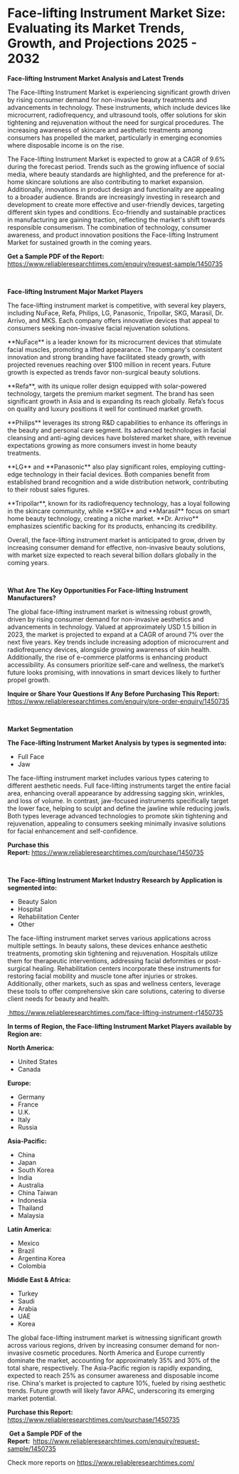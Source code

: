 <p><h1>Face-lifting Instrument Market Size: Evaluating its Market Trends, Growth, and Projections 2025 - 2032</h1></p><p><strong>Face-lifting Instrument Market Analysis and Latest Trends</strong></p>
<p><p>The Face-lifting Instrument Market is experiencing significant growth driven by rising consumer demand for non-invasive beauty treatments and advancements in technology. These instruments, which include devices like microcurrent, radiofrequency, and ultrasound tools, offer solutions for skin tightening and rejuvenation without the need for surgical procedures. The increasing awareness of skincare and aesthetic treatments among consumers has propelled the market, particularly in emerging economies where disposable income is on the rise.</p><p>The Face-lifting Instrument Market is expected to grow at a CAGR of 9.6% during the forecast period. Trends such as the growing influence of social media, where beauty standards are highlighted, and the preference for at-home skincare solutions are also contributing to market expansion. Additionally, innovations in product design and functionality are appealing to a broader audience. Brands are increasingly investing in research and development to create more effective and user-friendly devices, targeting different skin types and conditions. Eco-friendly and sustainable practices in manufacturing are gaining traction, reflecting the market's shift towards responsible consumerism. The combination of technology, consumer awareness, and product innovation positions the Face-lifting Instrument Market for sustained growth in the coming years.</p></p>
<p><strong>Get a Sample PDF of the Report:&nbsp;</strong> <a href="https://www.reliableresearchtimes.com/enquiry/request-sample/1450735?utm_campaign=1420&utm_medium=2&utm_source=Github&utm_content=ia&utm_term=05042025&utm_id=face-lifting-instrument">https://www.reliableresearchtimes.com/enquiry/request-sample/1450735</a></p>
<p>&nbsp;</p>
<p><strong>Face-lifting Instrument Major Market Players</strong></p>
<p><p>The face-lifting instrument market is competitive, with several key players, including NuFace, Refa, Philips, LG, Panasonic, Tripollar, SKG, Marasil, Dr. Arrivo, and MKS. Each company offers innovative devices that appeal to consumers seeking non-invasive facial rejuvenation solutions.</p><p>**NuFace** is a leader known for its microcurrent devices that stimulate facial muscles, promoting a lifted appearance. The company's consistent innovation and strong branding have facilitated steady growth, with projected revenues reaching over $100 million in recent years. Future growth is expected as trends favor non-surgical beauty solutions.</p><p>**Refa**, with its unique roller design equipped with solar-powered technology, targets the premium market segment. The brand has seen significant growth in Asia and is expanding its reach globally. Refa’s focus on quality and luxury positions it well for continued market growth.</p><p>**Philips** leverages its strong R&D capabilities to enhance its offerings in the beauty and personal care segment. Its advanced technologies in facial cleansing and anti-aging devices have bolstered market share, with revenue expectations growing as more consumers invest in home beauty treatments.</p><p>**LG** and **Panasonic** also play significant roles, employing cutting-edge technology in their facial devices. Both companies benefit from established brand recognition and a wide distribution network, contributing to their robust sales figures.</p><p>**Tripollar**, known for its radiofrequency technology, has a loyal following in the skincare community, while **SKG** and **Marasil** focus on smart home beauty technology, creating a niche market. **Dr. Arrivo** emphasizes scientific backing for its products, enhancing its credibility.</p><p>Overall, the face-lifting instrument market is anticipated to grow, driven by increasing consumer demand for effective, non-invasive beauty solutions, with market size expected to reach several billion dollars globally in the coming years.</p></p>
<p>&nbsp;</p>
<p><strong>What Are The Key Opportunities For Face-lifting Instrument Manufacturers?</strong></p>
<p><p>The global face-lifting instrument market is witnessing robust growth, driven by rising consumer demand for non-invasive aesthetics and advancements in technology. Valued at approximately USD 1.5 billion in 2023, the market is projected to expand at a CAGR of around 7% over the next five years. Key trends include increasing adoption of microcurrent and radiofrequency devices, alongside growing awareness of skin health. Additionally, the rise of e-commerce platforms is enhancing product accessibility. As consumers prioritize self-care and wellness, the market’s future looks promising, with innovations in smart devices likely to further propel growth.</p></p>
<p><strong>Inquire or Share Your Questions If Any Before Purchasing This Report:</strong> <a href="https://www.reliableresearchtimes.com/enquiry/pre-order-enquiry/1450735?utm_campaign=1420&utm_medium=2&utm_source=Github&utm_content=ia&utm_term=05042025&utm_id=face-lifting-instrument">https://www.reliableresearchtimes.com/enquiry/pre-order-enquiry/1450735</a></p>
<p>&nbsp;</p>
<p><strong>Market Segmentation</strong></p>
<p><strong>The Face-lifting Instrument Market Analysis by types is segmented into:</strong></p>
<p><ul><li>Full Face</li><li>Jaw</li></ul></p>
<p><p>The face-lifting instrument market includes various types catering to different aesthetic needs. Full face-lifting instruments target the entire facial area, enhancing overall appearance by addressing sagging skin, wrinkles, and loss of volume. In contrast, jaw-focused instruments specifically target the lower face, helping to sculpt and define the jawline while reducing jowls. Both types leverage advanced technologies to promote skin tightening and rejuvenation, appealing to consumers seeking minimally invasive solutions for facial enhancement and self-confidence.</p></p>
<p><strong>Purchase this Report:&nbsp;</strong><a href="https://www.reliableresearchtimes.com/purchase/1450735?utm_campaign=1420&utm_medium=2&utm_source=Github&utm_content=ia&utm_term=05042025&utm_id=face-lifting-instrument">https://www.reliableresearchtimes.com/purchase/1450735</a></p>
<p>&nbsp;</p>
<p><strong>The Face-lifting Instrument Market Industry Research by Application is segmented into:</strong></p>
<p><ul><li>Beauty Salon</li><li>Hospital</li><li>Rehabilitation Center</li><li>Other</li></ul></p>
<p><p>The face-lifting instrument market serves various applications across multiple settings. In beauty salons, these devices enhance aesthetic treatments, promoting skin tightening and rejuvenation. Hospitals utilize them for therapeutic interventions, addressing facial deformities or post-surgical healing. Rehabilitation centers incorporate these instruments for restoring facial mobility and muscle tone after injuries or strokes. Additionally, other markets, such as spas and wellness centers, leverage these tools to offer comprehensive skin care solutions, catering to diverse client needs for beauty and health.</p></p>
<p><a href="https://www.reliableresearchtimes.com/face-lifting-instrument-r1450735?utm_campaign=1420&utm_medium=2&utm_source=Github&utm_content=ia&utm_term=05042025&utm_id=face-lifting-instrument">&nbsp;https://www.reliableresearchtimes.com/face-lifting-instrument-r1450735</a></p>
<p><strong>In terms of Region, the Face-lifting Instrument Market Players available by Region are:</strong></p>
<p>
    <p> <strong> North America: </strong>
        <ul>
            <li>United States</li>
            <li>Canada</li>
        </ul>
        </p> 
    <p> <strong> Europe: </strong>
        <ul>
            <li>Germany</li>
            <li>France</li>
            <li>U.K.</li>
            <li>Italy</li>
            <li>Russia</li>
        </ul>
        </p> 
    <p> <strong> Asia-Pacific: </strong>
        <ul>
            <li>China</li>
            <li>Japan</li>
            <li>South Korea</li>
            <li>India</li>
            <li>Australia</li>
            <li>China Taiwan</li>
            <li>Indonesia</li>
            <li>Thailand</li>
            <li>Malaysia</li>
        </ul>
        </p> 
    <p> <strong> Latin America: </strong>
        <ul>
            <li>Mexico</li>
            <li>Brazil</li>
            <li>Argentina Korea</li>
            <li>Colombia</li>
        </ul>
        </p> 
    <p> <strong> Middle East & Africa: </strong>
        <ul>
            <li>Turkey</li>
            <li>Saudi</li>
            <li>Arabia</li>
            <li>UAE</li>
            <li>Korea</li>
        </ul>
    </p>
    </p>
<p><p>The global face-lifting instrument market is witnessing significant growth across various regions, driven by increasing consumer demand for non-invasive cosmetic procedures. North America and Europe currently dominate the market, accounting for approximately 35% and 30% of the total share, respectively. The Asia-Pacific region is rapidly expanding, expected to reach 25% as consumer awareness and disposable income rise. China's market is projected to capture 10%, fueled by rising aesthetic trends. Future growth will likely favor APAC, underscoring its emerging market potential.</p></p>
<p><strong>Purchase this Report: </strong><a href="https://www.reliableresearchtimes.com/purchase/1450735?utm_campaign=1420&utm_medium=2&utm_source=Github&utm_content=ia&utm_term=05042025&utm_id=face-lifting-instrument">https://www.reliableresearchtimes.com/purchase/1450735</a></p>
<p>&nbsp;<strong>Get a Sample PDF of the Report:&nbsp;&nbsp;</strong><a href="https://www.reliableresearchtimes.com/enquiry/request-sample/1450735?utm_campaign=1420&utm_medium=2&utm_source=Github&utm_content=ia&utm_term=05042025&utm_id=face-lifting-instrument">https://www.reliableresearchtimes.com/enquiry/request-sample/1450735</a></p>
<p><strong></strong></p>
<p>Check more reports on <a href="https://www.reliableresearchtimes.com/?utm_campaign=1420&utm_medium=2&utm_source=Github&utm_content=ia&utm_term=05042025&utm_id=face-lifting-instrument">https://www.reliableresearchtimes.com/</a></p>